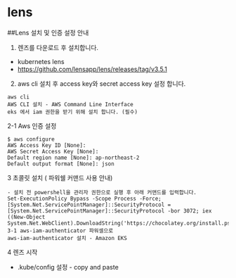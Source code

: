 # lens

##Lens 설치 및 인증 설정 안내
 
1. 렌즈를 다운로드 후 설치합니다.
- kubernetes lens
- https://github.com/lensapp/lens/releases/tag/v3.5.1
 
2. aws cli 설치 후 access key와 secret access key 설정 합니다.
```
aws cli
AWS CLI 설치 - AWS Command Line Interface
eks 에서 iam 권한을 받기 위해 설치 합니다. (필수)
```

2-1 Aws 인증 설정
```
$ aws configure
AWS Access Key ID [None]:
AWS Secret Access Key [None]: 
Default region name [None]: ap-northeast-2
Default output format [None]: json
```

3 초콜릿 설치 ( 파워쉘 커맨드 사용 안내)
```
- 설치 전 powershell을 관리자 권한으로 실행 후 아래 커맨드를 입력합니다.
Set-ExecutionPolicy Bypass -Scope Process -Force; [System.Net.ServicePointManager]::SecurityProtocol = [System.Net.ServicePointManager]::SecurityProtocol -bor 3072; iex ((New-Object System.Net.WebClient).DownloadString('https://chocolatey.org/install.ps1'))
3-1 aws-iam-authenticator 파워셀으로 
aws-iam-authenticator 설치 - Amazon EKS
```

4 렌즈 시작
- .kube/config 설정 - copy and paste
